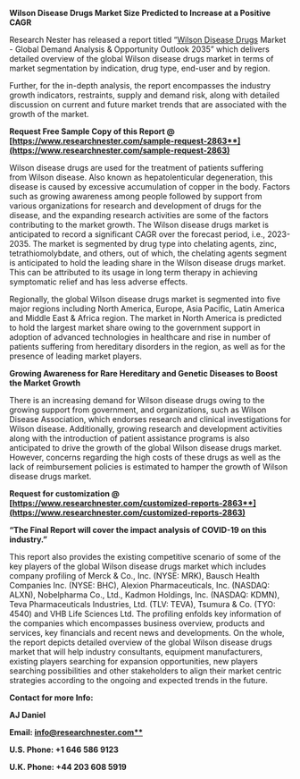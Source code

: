 ﻿**Wilson Disease Drugs Market Size Predicted to Increase at a Positive CAGR**

Research Nester has released a report titled “[Wilson Disease Drugs](https://www.researchnester.com/reports/wilson-disease-drugs-market/2863) Market - Global Demand Analysis & Opportunity Outlook 2035” which delivers detailed overview of the global Wilson disease drugs market in terms of market segmentation by indication, drug type, end-user and by region.

Further, for the in-depth analysis, the report encompasses the industry growth indicators, restraints, supply and demand risk, along with detailed discussion on current and future market trends that are associated with the growth of the market.

**Request Free Sample Copy of this Report @ [https://www.researchnester.com/sample-request-2863**](https://www.researchnester.com/sample-request-2863)**

Wilson disease drugs are used for the treatment of patients suffering from Wilson disease. Also known as hepatolenticular degeneration, this disease is caused by excessive accumulation of copper in the body. Factors such as growing awareness among people followed by support from various organizations for research and development of drugs for the disease, and the expanding research activities are some of the factors contributing to the market growth. The Wilson disease drugs market is anticipated to record a significant CAGR over the forecast period, i.e., 2023-2035. The market is segmented by drug type into chelating agents, zinc, tetrathiomolybdate, and others, out of which, the chelating agents segment is anticipated to hold the leading share in the Wilson disease drugs market. This can be attributed to its usage in long term therapy in achieving symptomatic relief and has less adverse effects.

Regionally, the global Wilson disease drugs market is segmented into five major regions including North America, Europe, Asia Pacific, Latin America and Middle East & Africa region. The market in North America is predicted to hold the largest market share owing to the government support in adoption of advanced technologies in healthcare and rise in number of patients suffering from hereditary disorders in the region, as well as for the presence of leading market players.

**Growing Awareness for Rare Hereditary and Genetic Diseases to Boost the Market Growth**

There is an increasing demand for Wilson disease drugs owing to the growing support from government, and organizations, such as Wilson Disease Association, which endorses research and clinical investigations for Wilson disease. Additionally, growing research and development activities along with the introduction of patient assistance programs is also anticipated to drive the growth of the global Wilson disease drugs market. However, concerns regarding the high costs of these drugs as well as the lack of reimbursement policies is estimated to hamper the growth of Wilson disease drugs market.

**Request for customization @ [https://www.researchnester.com/customized-reports-2863**](https://www.researchnester.com/customized-reports-2863)**

**“The Final Report will cover the impact analysis of COVID-19 on this industry.”**

This report also provides the existing competitive scenario of some of the key players of the global Wilson disease drugs market which includes company profiling of <a name="_hlk41674738"></a>Merck & Co., Inc. (NYSE: MRK), Bausch Health Companies Inc. (NYSE: BHC), Alexion Pharmaceuticals, Inc. (NASDAQ: ALXN), Nobelpharma Co., Ltd., Kadmon Holdings, Inc. (NASDAQ: KDMN), Teva Pharmaceuticals Industries, Ltd. (TLV: TEVA), Tsumura & Co. (TYO: 4540) and VHB Life Sciences Ltd. The profiling enfolds key information of the companies which encompasses business overview, products and services, key financials and recent news and developments. On the whole, the report depicts detailed overview of the global Wilson disease drugs market that will help industry consultants, equipment manufacturers, existing players searching for expansion opportunities, new players searching possibilities and other stakeholders to align their market centric strategies according to the ongoing and expected trends in the future.

**Contact for more Info:**

**AJ Daniel**

**Email: [info@researchnester.com**](mailto:info@researchnester.com)**

**U.S. Phone: +1 646 586 9123** 

**U.K. Phone: +44 203 608 5919**
